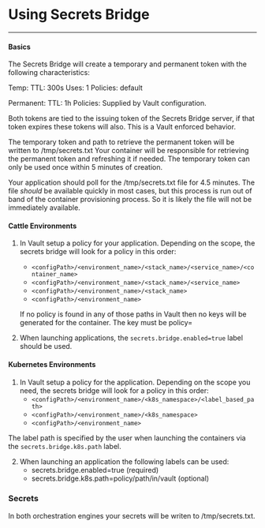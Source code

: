 # Using Secrets Bridge
---
#### Basics

The Secrets Bridge will create a temporary and permanent token with the following characteristics:

Temp:
  TTL: 300s
  Uses: 1
  Policies: default

Permanent:
  TTL: 1h
  Policies: Supplied by Vault configuration.

Both tokens are tied to the issuing token of the Secrets Bridge server, if that token expires these tokens will also. This is a Vault enforced behavior.

The temporary token and path to retrieve the permanent token will be written to /tmp/secrets.txt
Your container will be responsible for retrieving the permanent token and refreshing it if needed. The temporary token can only be used once within 5 minutes of creation.

Your application should poll for the /tmp/secrets.txt file for 4.5 minutes. The file *should* be available quickly in most cases, but this process is run out of band of the container provisioning process. So it is likely the file will not be immediately available.


#### Cattle Environments
1. In Vault setup a policy for your application. Depending on the scope, the secrets bridge will look for a policy in this order:
	* `<configPath>/<environment_name>/<stack_name>/<service_name>/<container_name>`
	* `<configPath>/<environment_name>/<stack_name>/<service_name>`
	* `<configPath>/<environment_name>/<stack_name>`
	* `<configPath>/<environment_name>`

	If no policy is found in any of those paths in Vault then no keys will be generated for the container. The key must be policy=
	
2. When launching applications, the `secrets.bridge.enabled=true` label should be used.


#### Kubernetes Environments

1. In Vault setup a policy for the application. Depending on the scope you need, the secrets bridge will look for a policy in this order:
	* `<configPath>/<environment_name>/<k8s_namespace>/<label_based_path>`
	* `<configPath>/<environment_name>/<k8s_namespace>`
	* `<configPath>/<environment_name>`

 The label path is specified by the user when launching the containers via the `secrets.bridge.k8s.path` label.
 
2. When launching an application the following labels can be used:
	* secrets.bridge.enabled=true (required)
	* secrets.bridge.k8s.path=policy/path/in/vault (optional)


### Secrets

In both orchestration engines your secrets will be writen to /tmp/secrets.txt.

